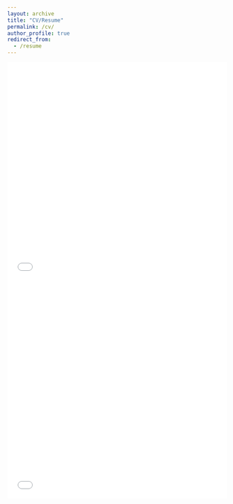 ```yaml
---
layout: archive
title: "CV/Resume"
permalink: /cv/
author_profile: true
redirect_from:
  - /resume
---
```


<iframe src="/files/CV_20210713.pdf" width="100%" height="500" frameborder="no" border="0" marginwidth="0" marginheight="0"></iframe>
<iframe src="/files/resume_20210702.pdf" width="100%" height="500" frameborder="no" border="0" marginwidth="0" marginheight="0"></iframe>


